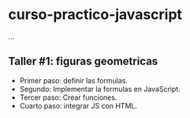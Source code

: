 # curso-practico-javascript

...

## Taller #1: figuras geometricas

- Primer paso: definir las formulas.
- Segundo: Implementar la 
formulas en JavaScript.
- Tercer paso: Crear funciones.
- Cuarto paso: integrar JS con HTML.
